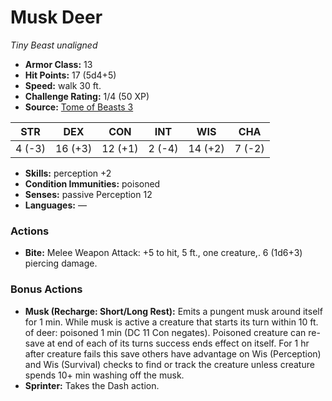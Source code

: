 # Musk Deer

*Tiny* *Beast* *unaligned*

- **Armor Class:** 13
- **Hit Points:** 17 (5d4+5)
- **Speed:** walk 30 ft.
- **Challenge Rating:** 1/4 (50 XP)
- **Source:** [Tome of Beasts 3](https://koboldpress.com/kpstore/product/tome-of-beasts-2-for-5th-edition/)

| STR | DEX | CON | INT | WIS | CHA |
| --- | --- | --- | --- | --- | --- |
| 4 (-3) | 16 (+3) | 12 (+1) | 2 (-4) | 14 (+2) | 7 (-2) |

- **Skills:** perception +2
- **Condition Immunities:** poisoned
- **Senses:** passive Perception 12
- **Languages:** —
### Actions
- **Bite:** Melee Weapon Attack: +5 to hit, 5 ft., one creature,. 6 (1d6+3) piercing damage.
### Bonus Actions
- **Musk (Recharge: Short/Long Rest):** Emits a pungent musk around itself for 1 min. While musk is active a creature that starts its turn within 10 ft. of deer: poisoned 1 min (DC 11 Con negates). Poisoned creature can re-save at end of each of its turns success ends effect on itself. For 1 hr after creature fails this save others have advantage on Wis (Perception) and Wis (Survival) checks to find or track the creature unless creature spends 10+ min washing off the musk.
- **Sprinter:** Takes the Dash action.
